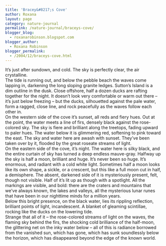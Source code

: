 ```yaml
---
title: 'Bracey&#8217;s Cove'
author: Roxana
layout: page
category: nature-journal
permalink: /nature-journal/braceys-cove/
blogger_blog:
  - roxanarobinson.blogspot.com
blogger_author:
  - Roxana Robinson
blogger_permalink:
  - /2004/12/braceys-cove.html
---
```

It’s just after sundown, and cold. The sky is perfectly clear, the air crystalline.  
The tide is running out, and below the pebble beach the waves come lapping in, darkening the long sloping granite ledges. Sutton’s Island is a dim outline in the dusk. Close offshore, half a dozen ducks are rafting together for the night. It doesn’t look very comfortable or warm out there – it’s just below freezing – but the ducks, silhouetted against the pale water, form a ragged, close line, and rock peacefully as the waves follow each other in.  
On the western side of the cove it’s sunset, all reds and fiery hues. Out at the point, the water meets a line of firs, densely black against the rose-colored sky. The sky is fiere and brilliant along the treetops, fading upward to paler hues. The water below it is glimmering red, softening to pink toward the east. The sky and water here are awash with sunset. They’ve been taken over by it, flooded by the great roseate streams of light.  
On the eastern side of the cove, it’s night. The water here is silky black, and the entire curtain of sky has turned a deep endless mauve-gray. Halfway up the sky is half a moon, brilliant and huge. It’s never been so huge. It’s enormous, and radiant with a cold white light. Sometimes half a moon looks like its own shape, a sickle, or a crescent, but this like a full moon cut in half, a demisphere. The absent, darkened side of it is mysteriously present, felt, though not visible. Half of it’s lit up as though with a spotlight. All the markings are visible, and bold: there are the craters and mountains that we’ve always known, the lakes and valleys, all the mysterious lunar runes that have been in our nighttime minds for a million years.  
Below this bright presence, on the black water, lies its rippling reflection, brilliant points of light, incandescent. A blanket of gleaming scintillae, rocking like the ducks on the lowering tide.  
Strange that all of it – the rose-colored streams of light on the waves, the flaming sky behind the firs, the shocking cold brilliance of the half-moon, the glittering net on the inky water below – all of this is radiance borrowed from the vanished sun, which has gone, which has sunk soundlessly below the horizon, which has disappeared beyond the edge of the known world.